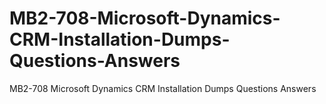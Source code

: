 # MB2-708-Microsoft-Dynamics-CRM-Installation-Dumps-Questions-Answers
MB2-708 Microsoft Dynamics CRM Installation Dumps Questions Answers
